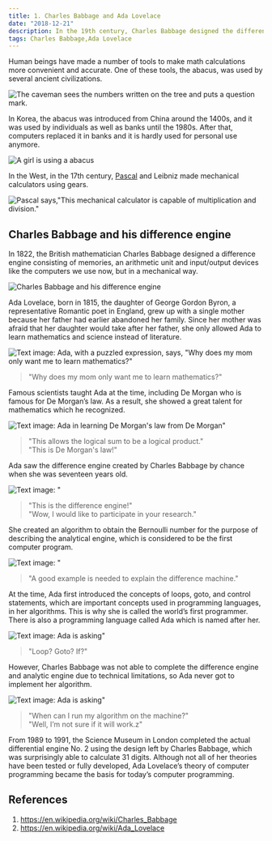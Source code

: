 ```yaml
---
title: 1. Charles Babbage and Ada Lovelace
date: "2018-12-21"
description: In the 19th century, Charles Babbage designed the difference engine, and Ada Lovelace created the first algorithm, shaping the foundation of modern computing and programming concepts.
tags: Charles Babbage,Ada Lovelace
---
```


Human beings have made a number of tools to make math calculations more convenient and accurate. One of these tools, the abacus, was used by several ancient civilizations.

![The caveman sees the numbers written on the tree and puts a question mark.](images/image8.png)

In Korea, the abacus was introduced from China around the 1400s, and it was used by individuals as well as banks until the 1980s. After that, computers replaced it in banks and it is hardly used for personal use anymore.

![A girl is using a abacus](images/image4.png)

In the West, in the 17th century, [Pascal](https://en.wikipedia.org/wiki/Pascal%27s_calculator) and Leibniz made mechanical calculators using gears.

![Pascal says,"This mechanical calculator is capable of multiplication and division."](images/image2.png)

## Charles Babbage and his difference engine
In 1822, the British mathematician Charles Babbage designed a difference engine consisting of memories, an arithmetic unit and input/output devices like the computers we use now, but in a mechanical way.

![Charles Babbage and his difference engine](images/image3.png "size:80%")


Ada Lovelace, born in 1815, the daughter of George Gordon Byron, a representative Romantic poet in England, grew up with a single mother because her father had earlier abandoned her family. Since her mother was afraid that her daughter would take after her father, she only allowed Ada to learn mathematics and science instead of literature.

 ![Text image: Ada, with a puzzled expression, says, "Why does my mom only want me to learn mathematics?"](images/image10.png)
> "Why does my mom only want me to learn mathematics?"

Famous scientists taught Ada at the time, including De Morgan who is famous for De Morgan’s law. As a result, she showed a great talent for mathematics which he recognized.

![Text image: Ada in learning De Morgan's law from De Morgan"](images/image1.png)
> "This allows the logical sum to be a logical product." \
> "This is De Morgan's law!"

Ada saw the difference engine created by Charles Babbage by chance when she was seventeen years old.

![Text image: "](images/image9.png)
> "This is the difference engine!" \
> "Wow, I would like to participate in your research."

She created an algorithm to obtain the Bernoulli number for the purpose of describing the analytical engine, which is considered to be the first computer program.

![Text image: "](images/image5.png)
> "A good example is needed to explain the difference machine."

At the time, Ada first introduced the concepts of loops, goto, and control statements, which are important concepts used in programming languages, in her algorithms. This is why she is called the world’s first programmer. There is also a programming language called Ada which is named after her.

![Text image: Ada is asking"](images/image7.png)
> "Loop? Goto? If?"

However, Charles Babbage was not able to complete the difference engine and analytic engine due to technical limitations, so Ada never got to implement her algorithm.

![Text image: Ada is asking"](images/image6.png)
> "When can I run my algorithm on the machine?" \
> "Well, I’m not sure if it will work.z"

From 1989 to 1991, the Science Museum in London completed the actual differential engine No. 2 using the design left by Charles Babbage, which was surprisingly able to calculate 31 digits. Although not all of her theories have been tested or fully developed, Ada Lovelace’s theory of computer programming became the basis for today’s computer programming.

## References
1. https://en.wikipedia.org/wiki/Charles_Babbage
2. https://en.wikipedia.org/wiki/Ada_Lovelace
